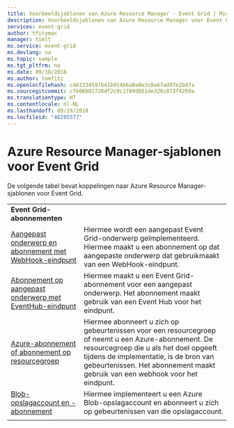 ```yaml
---
title: Voorbeeldsjablonen van Azure Resource Manager - Event Grid | Microsoft Docs
description: Voorbeeldsjablonen van Azure Resource Manager voor Event Grid
services: event-grid
author: tfitzmac
manager: timlt
ms.service: event-grid
ms.devlang: na
ms.topic: sample
ms.tgt_pltfrm: na
ms.date: 09/18/2018
ms.author: tomfitz
ms.openlocfilehash: c462334597b41b914b6a0a0e3c8a67ad97e2bd7a
ms.sourcegitcommit: cf606b01726df2c9c1789d851de326c873f4209a
ms.translationtype: HT
ms.contentlocale: nl-NL
ms.lasthandoff: 09/19/2018
ms.locfileid: "46295577"
---
```

# <a name="azure-resource-manager-templates-for-event-grid"></a>Azure Resource Manager-sjablonen voor Event Grid

De volgende tabel bevat koppelingen naar Azure Resource Manager-sjablonen voor Event Grid.

| | |
|-|-|
|**Event Grid-abonnementen**||
| [Aangepast onderwerp en abonnement met WebHook-eindpunt](https://github.com/Azure/azure-quickstart-templates/tree/master/101-event-grid)| Hiermee wordt een aangepast Event Grid-onderwerp geïmplementeerd. Hiermee maakt u een abonnement op dat aangepaste onderwerp dat gebruikmaakt van een WebHook-eindpunt. |
| [Abonnement op aangepast onderwerp met EventHub-eindpunt](https://github.com/Azure/azure-quickstart-templates/tree/master/101-event-grid-event-hubs-handler)| Hiermee maakt u een Event Grid-abonnement voor een aangepast onderwerp. Het abonnement maakt gebruik van een Event Hub voor het eindpunt. |
| [Azure-abonnement of abonnement op resourcegroep](https://github.com/Azure/azure-quickstart-templates/tree/master/101-event-grid-resource-events-to-webhook)| Hiermee abonneert u zich op gebeurtenissen voor een resourcegroep of neemt u een Azure-abonnement. De resourcegroep die u als het doel opgeeft tijdens de implementatie, is de bron van gebeurtenissen. Het abonnement maakt gebruik van een webhook voor het eindpunt. |
| [Blob-opslagaccount en -abonnement](https://github.com/Azure/azure-quickstart-templates/tree/master/101-event-grid-subscription-and-storage)| Hiermee implementeert u een Azure Blob-opslagaccount en abonneert u zich op gebeurtenissen van die opslagaccount. |
| | |
